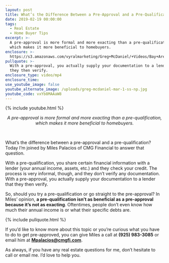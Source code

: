 ```yaml
---
layout: post
title: What’s the Difference Between a Pre-Approval and a Pre-Qualification?
date: 2019-02-19 00:00:00
tags:
  - Real Estate
  - Home Buyer Tips
excerpt: >-
  A pre-approval is more formal and more exacting than a pre-qualification,
  which makes it more beneficial to homebuyers.
enclosure: >-
  https://s3.amazonaws.com/vyralmarketing/Greg+McDaniel/+Videos/Bay+Area+Real+Estate+Agent+-+Whats+the+Difference+Between+a+Pre-Approval+and+a+Pre-Qualification_.mp4
pullquote: >-
  With a pre-approval, you actually supply your documentation to a lender that
  they then verify.
enclosure_type: video/mp4
enclosure_time:
use_youtube_image: false
youtube_alternate_image: /uploads/greg-mcdaniel-mar-1-ss-np.jpg
youtube_code: vxYb8MAAaW8
---
```


{% include youtube.html %}

<center><em>A pre-approval is more formal and more exacting than a pre-qualification, which makes it more beneficial to homebuyers.</em></center>

&nbsp;

What’s the difference between a pre-approval and a pre-qualification? Today I’m joined by Miles Palacios of CMG Financial to answer that question.

With a pre-qualification, you share certain financial information with a lender (your annual income, assets, etc.) and they check your credit. The process is very informal, though, and they don’t verify any documentation. With a pre-approval, you actually supply your documentation to a lender that they then verify.

So, should you try a pre-qualification or go straight to the pre-approval? In Miles’ opinion, **a pre-qualification isn’t as beneficial as a pre-approval because it’s not as exacting**. Oftentimes, people don’t even know how much their annual income is or what their specific debts are.

{% include pullquote.html %}

If you’d like to know more about this topic or you’re curious what you have to do to get pre-approved, you can give Miles a call at **(925) 983-3085** or email him at **[Mpalacios@cmgfi.com](mailto:Mpalacios@cmgfi.com?subject=Re%3A%20Pre-Qualification%20vs.%20Pre-Approval)**.

As always, if you have any real estate questions for me, don’t hesitate to call or email me. I’d love to help you.